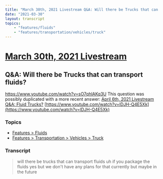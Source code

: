 ```yaml
---
title: "March 30th, 2021 Livestream Q&A: Will there be Trucks that can transport fluids?"
date: "2021-03-30"
layout: transcript
topics:
    - "features/fluids"
    - "features/transportation/vehicles/truck"
---
```

# [March 30th, 2021 Livestream](../2021-03-30.md)
## Q&A: Will there be Trucks that can transport fluids?
https://www.youtube.com/watch?v=sO7qhlAKq3U
This question was possibly duplicated with a more recent answer: [April 6th, 2021 Livestream Q&A: Fluid Trucks?](./yt-lDJH-Q4E5Xk.md) [https://www.youtube.com/watch?v=lDJH-Q4E5Xk](https://www.youtube.com/watch?v=lDJH-Q4E5Xk)


### Topics
* [Features > Fluids](../topics/features/fluids.md)
* [Features > Transportation > Vehicles > Truck](../topics/features/transportation/vehicles/truck.md)

### Transcript

> will there be trucks that can transport fluids uh if you package the fluids yes but we don't have any plans for that currently but maybe in the future

